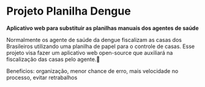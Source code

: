 # Projeto Planilha Dengue
 **Aplicativo web para substituir as planilhas manuais dos agentes de saúde**
 
 Normalmente os agente de saúde da dengue fiscalizam as casas dos
 Brasileiros utilizando uma planilha de papel para o controle
 de casas. Esse projeto visa fazer um aplicativo web open-source
 que auxiliará na fiscalização das casas pelo agente.🦟
 
 Beneficios: organização, menor chance de erro, mais velocidade no processo, evitar retrabalhos
